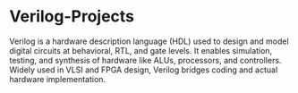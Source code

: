 # Verilog-Projects
Verilog is a hardware description language (HDL) used to design and model digital circuits at behavioral, RTL, and gate levels. It enables simulation, testing, and synthesis of hardware like ALUs, processors, and controllers. Widely used in VLSI and FPGA design, Verilog bridges coding and actual hardware implementation.
